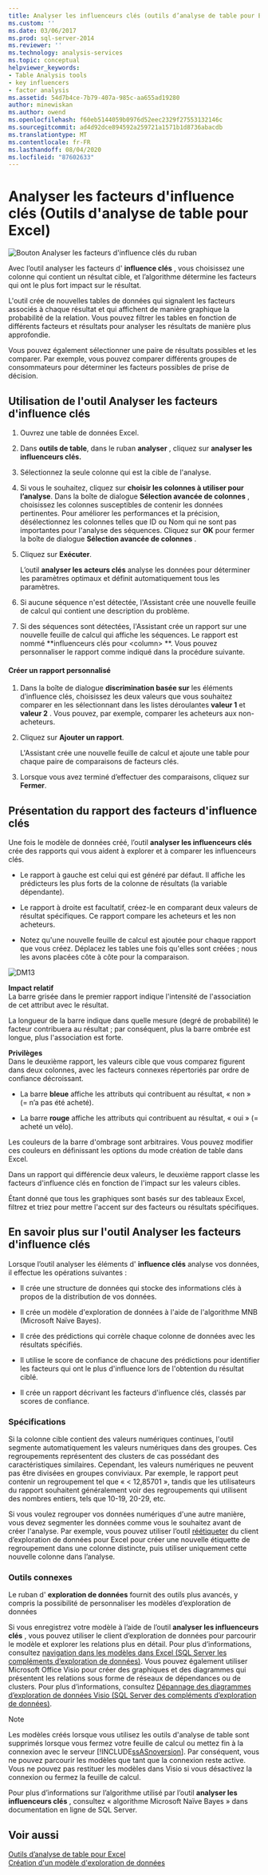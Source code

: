 ```yaml
---
title: Analyser les influenceurs clés (outils d’analyse de table pour Excel) | Microsoft Docs
ms.custom: ''
ms.date: 03/06/2017
ms.prod: sql-server-2014
ms.reviewer: ''
ms.technology: analysis-services
ms.topic: conceptual
helpviewer_keywords:
- Table Analysis tools
- key influencers
- factor analysis
ms.assetid: 54d7b4ce-7b79-407a-985c-aa655ad19280
author: minewiskan
ms.author: owend
ms.openlocfilehash: f60eb5144059b0976d52eec2329f27553132146c
ms.sourcegitcommit: ad4d92dce894592a259721a1571b1d8736abacdb
ms.translationtype: MT
ms.contentlocale: fr-FR
ms.lasthandoff: 08/04/2020
ms.locfileid: "87602633"
---
```

# <a name="analyze-key-influencers-table-analysis-tools-for-excel"></a>Analyser les facteurs d'influence clés (Outils d'analyse de table pour Excel)
  ![Bouton Analyser les facteurs d'influence clés du ruban](media/tat-aki.gif "Bouton Analyser les facteurs d'influence clés du ruban")  
  
 Avec l’outil analyser les facteurs d' **influence clés** , vous choisissez une colonne qui contient un résultat cible, et l’algorithme détermine les facteurs qui ont le plus fort impact sur le résultat.  
  
 L'outil crée de nouvelles tables de données qui signalent les facteurs associés à chaque résultat et qui affichent de manière graphique la probabilité de la relation. Vous pouvez filtrer les tables en fonction de différents facteurs et résultats pour analyser les résultats de manière plus approfondie.  
  
 Vous pouvez également sélectionner une paire de résultats possibles et les comparer. Par exemple, vous pouvez comparer différents groupes de consommateurs pour déterminer les facteurs possibles de prise de décision.  
  
## <a name="using-the-analyze-key-influencers-tool"></a>Utilisation de l'outil Analyser les facteurs d'influence clés  
  
1.  Ouvrez une table de données Excel.  
  
2.  Dans **outils de table**, dans le ruban **analyser** , cliquez sur **analyser les influenceurs clés.**  
  
3.  Sélectionnez la seule colonne qui est la cible de l'analyse.  
  
4.  Si vous le souhaitez, cliquez sur **choisir les colonnes à utiliser pour l’analyse**. Dans la boîte de dialogue **Sélection avancée de colonnes** , choisissez les colonnes susceptibles de contenir les données pertinentes. Pour améliorer les performances et la précision, désélectionnez les colonnes telles que ID ou Nom qui ne sont pas importantes pour l'analyse des séquences. Cliquez sur **OK** pour fermer la boîte de dialogue **Sélection avancée de colonnes** .  
  
5.  Cliquez sur **Exécuter**.  
  
     L’outil **analyser les acteurs clés** analyse les données pour déterminer les paramètres optimaux et définit automatiquement tous les paramètres.  
  
6.  Si aucune séquence n'est détectée, l'Assistant crée une nouvelle feuille de calcul qui contient une description du problème.  
  
7.  Si des séquences sont détectées, l'Assistant crée un rapport sur une nouvelle feuille de calcul qui affiche les séquences. Le rapport est nommé **influenceurs clés pour \<column> **. Vous pouvez personnaliser le rapport comme indiqué dans la procédure suivante.  
  
#### <a name="create-a-custom-report"></a>Créer un rapport personnalisé  
  
1.  Dans la boîte de dialogue **discrimination basée sur** les éléments d’influence clés, choisissez les deux valeurs que vous souhaitez comparer en les sélectionnant dans les listes déroulantes **valeur 1** et **valeur 2** . Vous pouvez, par exemple, comparer les acheteurs aux non-acheteurs.  
  
2.  Cliquez sur **Ajouter un rapport**.  
  
     L'Assistant crée une nouvelle feuille de calcul et ajoute une table pour chaque paire de comparaisons de facteurs clés.  
  
3.  Lorsque vous avez terminé d’effectuer des comparaisons, cliquez sur **Fermer**.  
  
## <a name="understanding-the-key-influencers-report"></a>Présentation du rapport des facteurs d'influence clés  
 Une fois le modèle de données créé, l’outil **analyser les influenceurs clés** crée des rapports qui vous aident à explorer et à comparer les influenceurs clés.  
  
-   Le rapport à gauche est celui qui est généré par défaut. Il affiche les prédicteurs les plus forts de la colonne de résultats (la variable dépendante).  
  
-   Le rapport à droite est facultatif, créez-le en comparant deux valeurs de résultat spécifiques. Ce rapport compare les acheteurs et les non acheteurs.  
  
-   Notez qu'une nouvelle feuille de calcul est ajoutée pour chaque rapport que vous créez. Déplacez les tables une fois qu'elles sont créées ; nous les avons placées côte à côte pour la comparaison.  
  
 ![DM13](media/dm13-tat-aki-report.gif "DM13")  
  
 **Impact relatif**  
 La barre grisée dans le premier rapport indique l'intensité de l'association de cet attribut avec le résultat.  
  
 La longueur de la barre indique dans quelle mesure (degré de probabilité) le facteur contribuera au résultat ; par conséquent, plus la barre ombrée est longue, plus l'association est forte.  
  
 **Privilèges**  
 Dans le deuxième rapport, les valeurs cible que vous comparez figurent dans deux colonnes, avec les facteurs connexes répertoriés par ordre de confiance décroissant.  
  
-   La barre **bleue** affiche les attributs qui contribuent au résultat, « non » (= n’a pas été acheté).  
  
-   La barre **rouge** affiche les attributs qui contribuent au résultat, « oui » (= acheté un vélo).  
  
 Les couleurs de la barre d'ombrage sont arbitraires. Vous pouvez modifier ces couleurs en définissant les options du mode création de table dans Excel.  
  
 Dans un rapport qui différencie deux valeurs, le deuxième rapport classe les facteurs d'influence clés en fonction de l'impact sur les valeurs cibles.  
  
 Étant donné que tous les graphiques sont basés sur des tableaux Excel, filtrez et triez pour mettre l'accent sur des facteurs ou résultats spécifiques.  
  
## <a name="more-about-the-analyze-key-influencers-tool"></a>En savoir plus sur l'outil Analyser les facteurs d'influence clés  
 Lorsque l’outil analyser les éléments d' **influence clés** analyse vos données, il effectue les opérations suivantes :  
  
-   Il crée une structure de données qui stocke des informations clés à propos de la distribution de vos données.  
  
-   Il crée un modèle d'exploration de données à l'aide de l'algorithme MNB (Microsoft Naïve Bayes).  
  
-   Il crée des prédictions qui corrèle chaque colonne de données avec les résultats spécifiés.  
  
-   Il utilise le score de confiance de chacune des prédictions pour identifier les facteurs qui ont le plus d'influence lors de l'obtention du résultat ciblé.  
  
-   Il crée un rapport décrivant les facteurs d'influence clés, classés par scores de confiance.  
  
### <a name="requirements"></a>Spécifications  
 Si la colonne cible contient des valeurs numériques continues, l'outil segmente automatiquement les valeurs numériques dans des groupes. Ces regroupements représentent des clusters de cas possédant des caractéristiques similaires. Cependant, les valeurs numériques ne peuvent pas être divisées en groupes conviviaux. Par exemple, le rapport peut contenir un regroupement tel que « \< 12,85701 », tandis que les utilisateurs du rapport souhaitent généralement voir des regroupements qui utilisent des nombres entiers, tels que 10-19, 20-29, etc.  
  
 Si vous voulez regrouper vos données numériques d'une autre manière, vous devez segmenter les données comme vous le souhaitez avant de créer l'analyse. Par exemple, vous pouvez utiliser l’outil [réétiqueter](relabel-sql-server-data-mining-add-ins.md) du client d’exploration de données pour Excel pour créer une nouvelle étiquette de regroupement dans une colonne distincte, puis utiliser uniquement cette nouvelle colonne dans l’analyse.  
  
### <a name="related-tools"></a>Outils connexes  
 Le ruban d' **exploration de données** fournit des outils plus avancés, y compris la possibilité de personnaliser les modèles d’exploration de données  
  
 Si vous enregistrez votre modèle à l’aide de l’outil **analyser les influenceurs clés** , vous pouvez utiliser le client d’exploration de données pour parcourir le modèle et explorer les relations plus en détail. Pour plus d’informations, consultez [navigation dans les modèles dans Excel &#40;SQL Server les compléments d’exploration de données&#41;](browsing-models-in-excel-sql-server-data-mining-add-ins.md). Vous pouvez également utiliser Microsoft Office Visio pour créer des graphiques et des diagrammes qui présentent les relations sous forme de réseaux de dépendances ou de clusters. Pour plus d’informations, consultez [Dépannage des diagrammes d’exploration de données Visio &#40;SQL Server des compléments d’exploration de données&#41;](troubleshooting-visio-data-mining-diagrams-sql-server-data-mining-add-ins.md).  
  
> [!NOTE]  
>  Les modèles créés lorsque vous utilisez les outils d'analyse de table sont supprimés lorsque vous fermez votre feuille de calcul ou mettez fin à la connexion avec le serveur [!INCLUDE[ssASnoversion](../includes/ssasnoversion-md.md)]. Par conséquent, vous ne pouvez parcourir les modèles que tant que la connexion reste active. Vous ne pouvez pas restituer les modèles dans Visio si vous désactivez la connexion ou fermez la feuille de calcul.  
  
 Pour plus d’informations sur l’algorithme utilisé par l’outil **analyser les influenceurs clés** , consultez « algorithme Microsoft Naïve Bayes » dans documentation en ligne de SQL Server.  
  
## <a name="see-also"></a>Voir aussi  
 [Outils d’analyse de table pour Excel](table-analysis-tools-for-excel.md)   
 [Création d'un modèle d'exploration de données](creating-a-data-mining-model.md)  
  
  
